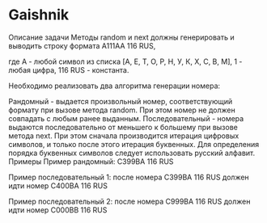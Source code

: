 # Gaishnik
Описание задачи
Методы random и next должны генерировать и выводить строку формата A111AA 116 RUS,

где A - любой символ из списка [А, Е, Т, О, Р, Н, У, К, Х, С, В, М], 1 - любая цифра, 116 RUS - константа.

Необходимо реализовать два алгоритма генерации номера:

Рандомный - выдается произвольный номер, соответствующий формату при вызове метода random. При этом номер не должен совпадать с любым ранее выданным.
Последовательный - номера выдаются последовательно от меньшего к большему при вызове метода next. При этом сначала производится итерация цифровых символов, и только после этого итерация буквенных. Для определения порядка буквенных символов следует использовать русский алфавит.
Примеры
Пример рандомный: C399BA 116 RUS

Пример последовательный 1: после номера C399BA 116 RUS должен идти номер C400BA 116 RUS

Пример последовательный 2: после номера C999BA 116 RUS должен идти номер C000BB 116 RUS
